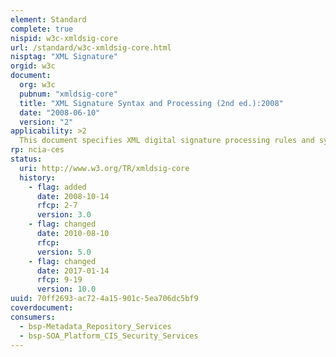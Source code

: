 ```yaml
---
element: Standard
complete: true
nispid: w3c-xmldsig-core
url: /standard/w3c-xmldsig-core.html
nisptag: "XML Signature"
orgid: w3c
document:
  org: w3c
  pubnum: "xmldsig-core"
  title: "XML Signature Syntax and Processing (2nd ed.):2008"
  date: "2008-06-10"
  version: "2"
applicability: >2
  This document specifies XML digital signature processing rules and syntax. XML Signatures provide integrity, message authentication, and/or signer authentication services for data of any type, whether located within the XML that includes the signature or elsewhere.
rp: ncia-ces
status:
  uri: http://www.w3.org/TR/xmldsig-core
  history: 
    - flag: added
      date: 2008-10-14
      rfcp: 2-7
      version: 3.0
    - flag: changed
      date: 2010-08-10
      rfcp: 
      version: 5.0
    - flag: changed
      date: 2017-01-14
      rfcp: 9-19
      version: 10.0
uuid: 70ff2693-ac72-4a15-901c-5ea706dc5bf9
coverdocument:
consumers:
  - bsp-Metadata_Repository_Services
  - bsp-SOA_Platform_CIS_Security_Services
---
```

